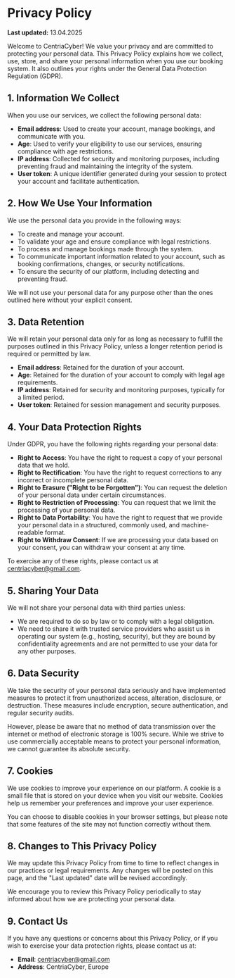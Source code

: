 # Privacy Policy

**Last updated:** 13.04.2025

Welcome to CentriaCyber! We value your privacy and are committed to protecting your personal data. This Privacy Policy explains how we collect, use, store, and share your personal information when you use our booking system. It also outlines your rights under the General Data Protection Regulation (GDPR).

## 1. Information We Collect

When you use our services, we collect the following personal data:

- **Email address**: Used to create your account, manage bookings, and communicate with you.
- **Age**: Used to verify your eligibility to use our services, ensuring compliance with age restrictions.
- **IP address**: Collected for security and monitoring purposes, including preventing fraud and maintaining the integrity of the system.
- **User token**: A unique identifier generated during your session to protect your account and facilitate authentication.

## 2. How We Use Your Information

We use the personal data you provide in the following ways:

- To create and manage your account.
- To validate your age and ensure compliance with legal restrictions.
- To process and manage bookings made through the system.
- To communicate important information related to your account, such as booking confirmations, changes, or security notifications.
- To ensure the security of our platform, including detecting and preventing fraud.
  
We will not use your personal data for any purpose other than the ones outlined here without your explicit consent.

## 3. Data Retention

We will retain your personal data only for as long as necessary to fulfill the purposes outlined in this Privacy Policy, unless a longer retention period is required or permitted by law.

- **Email address**: Retained for the duration of your account.
- **Age**: Retained for the duration of your account to comply with legal age requirements.
- **IP address**: Retained for security and monitoring purposes, typically for a limited period.
- **User token**: Retained for session management and security purposes.

## 4. Your Data Protection Rights

Under GDPR, you have the following rights regarding your personal data:

- **Right to Access**: You have the right to request a copy of your personal data that we hold.
- **Right to Rectification**: You have the right to request corrections to any incorrect or incomplete personal data.
- **Right to Erasure ("Right to be Forgotten")**: You can request the deletion of your personal data under certain circumstances.
- **Right to Restriction of Processing**: You can request that we limit the processing of your personal data.
- **Right to Data Portability**: You have the right to request that we provide your personal data in a structured, commonly used, and machine-readable format.
- **Right to Withdraw Consent**: If we are processing your data based on your consent, you can withdraw your consent at any time.

To exercise any of these rights, please contact us at centriacyber@gmail.com.

## 5. Sharing Your Data

We will not share your personal data with third parties unless:

- We are required to do so by law or to comply with a legal obligation.
- We need to share it with trusted service providers who assist us in operating our system (e.g., hosting, security), but they are bound by confidentiality agreements and are not permitted to use your data for any other purposes.

## 6. Data Security

We take the security of your personal data seriously and have implemented measures to protect it from unauthorized access, alteration, disclosure, or destruction. These measures include encryption, secure authentication, and regular security audits.

However, please be aware that no method of data transmission over the internet or method of electronic storage is 100% secure. While we strive to use commercially acceptable means to protect your personal information, we cannot guarantee its absolute security.

## 7. Cookies

We use cookies to improve your experience on our platform. A cookie is a small file that is stored on your device when you visit our website. Cookies help us remember your preferences and improve your user experience.

You can choose to disable cookies in your browser settings, but please note that some features of the site may not function correctly without them.

## 8. Changes to This Privacy Policy

We may update this Privacy Policy from time to time to reflect changes in our practices or legal requirements. Any changes will be posted on this page, and the "Last updated" date will be revised accordingly.

We encourage you to review this Privacy Policy periodically to stay informed about how we are protecting your personal data.

## 9. Contact Us

If you have any questions or concerns about this Privacy Policy, or if you wish to exercise your data protection rights, please contact us at:

- **Email**: centriacyber@gmail.com
- **Address**: CentriaCyber, Europe